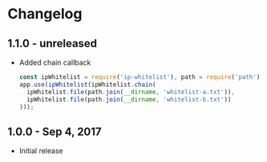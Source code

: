 # Changelog

## 1.1.0 - unreleased

- Added chain callback
  ```js
  const ipWhitelist = require('ip-whitelist'), path = require('path');
  app.use(ipWhitelist(ipWhitelist.chain(
    ipWhitelist.file(path.join(__dirname, 'whitelist-a.txt')),
    ipWhitelist.file(path.join(__dirname, 'whitelist-b.txt'))
  )));
  ```

## 1.0.0 - Sep 4, 2017

- Initial release